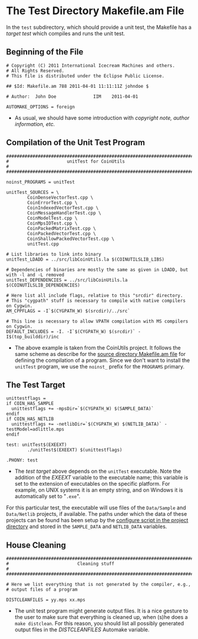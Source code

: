 


# The Test Directory Makefile.am File

In the `test` subdirectory, which should provide a unit test, the Makefile has a *target test* which compiles and runs the unit test.


## Beginning of the File

```
# Copyright (C) 2011 International Icecream Machines and others.
# All Rights Reserved.
# This file is distributed under the Eclipse Public License.

## $Id: Makefile.am 788 2011-04-01 11:11:11Z johndoe $

# Author:  John Doe              IIM    2011-04-01

AUTOMAKE_OPTIONS = foreign
```

 * As usual, we should have some introduction with *copyright note, author information, etc.*


## Compilation of the Unit Test Program

```
########################################################################
#                      unitTest for CoinUtils                          #
########################################################################

noinst_PROGRAMS = unitTest

unitTest_SOURCES = \
        CoinDenseVectorTest.cpp \
        CoinErrorTest.cpp \
        CoinIndexedVectorTest.cpp \
        CoinMessageHandlerTest.cpp \
        CoinModelTest.cpp \
        CoinMpsIOTest.cpp \
        CoinPackedMatrixTest.cpp \
        CoinPackedVectorTest.cpp \
        CoinShallowPackedVectorTest.cpp \
        unitTest.cpp

# List libraries to link into binary
unitTest_LDADD = ../src/libCoinUtils.la $(COINUTILSLIB_LIBS)

# Dependencies of binaries are mostly the same as given in LDADD, but with -l and -L removed
unitTest_DEPENDENCIES = ../src/libCoinUtils.la $(COINUTILSLIB_DEPENDENCIES)

# Here list all include flags, relative to this "srcdir" directory.
# This "cygpath" stuff is necessary to compile with native compilers on Cygwin.
AM_CPPFLAGS = -I`$(CYGPATH_W) $(srcdir)/../src`

# This line is necessary to allow VPATH compilation with MS compilers on Cygwin.
DEFAULT_INCLUDES = -I. -I`$(CYGPATH_W) $(srcdir)` -I$(top_builddir)/inc
```

 * The above example is taken from the CoinUtils project.  It follows the same scheme as describe for the [source directory Makefile.am file](./pm-source-make.md) for defining the compilation of a program.  Since we don't want to install the `unitTest` program, we use the `noinst_` prefix for the `PROGRAMS` primary.


## The Test Target

```
unittestflags =
if COIN_HAS_SAMPLE
  unittestflags += -mpsDir=`$(CYGPATH_W) $(SAMPLE_DATA)`
endif
if COIN_HAS_NETLIB
  unittestflags += -netlibDir=`$(CYGPATH_W) $(NETLIB_DATA)` -testModel=adlittle.mps
endif

test: unitTest$(EXEEXT)
        ./unitTest$(EXEEXT) $(unittestflags)

.PHONY: test
```

 * The *test target* above depends on the `unitTest` executable.  Note the addition of the *EXEEXT* variable to the executable name; this variable is set to the extension of executables on the specific platform.  For example, on UNIX systems it is an empty string, and on Windows it is automatically set to "`.exe`".

 For this particular test, the executable will use files of the `Data/Sample` and `Data/Netlib` projects, if available. The paths under which the data of these projects can be found has been setup by the [configure script in the project directory](./pm-project-config.md) and stored in the `SAMPLE_DATA` and `NETLIB_DATA` variables.


## House Cleaning

```
########################################################################
#                          Cleaning stuff                              #
########################################################################

# Here we list everything that is not generated by the compiler, e.g.,
# output files of a program

DISTCLEANFILES = yy.mps xx.mps
```

 * The unit test program might generate output files.  It is a nice gesture to the user to make sure that everything is cleaned up, when (s)he does a `make distclean`.  For this reason, you should list all possibly generated output files in the *DISTCLEANFILES* Automake variable.